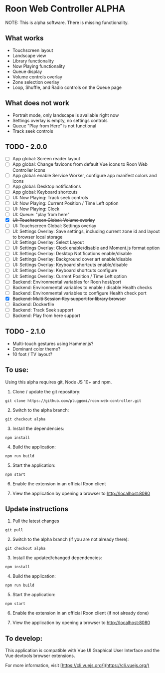 # Roon Web Controller ALPHA

NOTE: This is alpha software. There is missing functionality.

## What works

- Touchscreen layout
- Landscape view
- Library functionality
- Now Playing functionality
- Queue display
- Volume controls overlay
- Zone selection overlay
- Loop, Shuffle, and Radio controls on the Queue page

## What does not work

- Portrait mode, only landscape is available right now
- Settings overlay is empty, no settings controls
- Queue "Play from Here" is not functional
- Track seek controls

## TODO - 2.0.0

- [ ] App global: Screen reader layout
- [ ] App global: Change favicons from default Vue icons to Roon Web Controller icons
- [ ] App global: enable Service Worker, configure app manifest colors and icons
- [ ] App global: Desktop notifications
- [ ] App global: Keyboard shortcuts
- [ ] UI: Now Playing: Track seek controls
- [ ] UI: Now Playing: Current Position / Time Left option
- [ ] UI: Now Playing: Clock
- [ ] UI: Queue: "play from here"
- [x] ~~UI: Touchscreen Global: Volume overlay~~
- [ ] UI: Touchscreen Global: Settings overlay
- [ ] UI: Settings Overlay: Save settings, including current zone id and layout to browser local storage
- [ ] UI: Settings Overlay: Select Layout
- [ ] UI: Settings Overlay: Clock enable/disable and Moment.js format option
- [ ] UI: Settings Overlay: Desktop Notifications enable/disable
- [ ] UI: Settings Overlay: Background cover art enable/disable
- [ ] UI: Settings Overlay: Keyboard shortcuts enable/disable
- [ ] UI: Settings Overlay: Keyboard shortcuts configure
- [ ] UI: Settings Overlay: Current Position / Time Left option
- [ ] Backend: Environmental variables for Roon host/port
- [ ] Backend: Environmental variables to enable / disable Health checks
- [ ] Backend: Environmental variables to configure Health check port
- [x] ~~Backend: Multi Session Key support for library browser~~
- [ ] Backend: Dockerfile
- [ ] Backend: Track Seek support
- [ ] Backend: Play from here support

## TODO - 2.1.0

- Multi-touch gestures using Hammer.js?
- Dominant color theme?
- 10 foot / TV layout?

## To use:

Using this alpha requires git, Node JS 10+ and npm.

1. Clone / update the git repository:

`git clone https://github.com/pluggemi/roon-web-controller.git`

2. Switch to the alpha branch:

`git checkout alpha`

3. Install the dependencies:

`npm install`

4. Build the application:

`npm run build`

5. Start the application:

`npm start`

6. Enable the extension in an official Roon client

7. View the application by opening a browser to [http://localhost:8080](http://localhost:8080)

## Update instructions
1. Pull the latest changes

  `git pull`

  2. Switch to the alpha branch (if you are not already there):

  `git checkout alpha`

  3. Install the updated/changed dependencies:

  `npm install`

  4. Build the application:

  `npm run build`

  5. Start the application:

  `npm start`

  6. Enable the extension in an official Roon client (if not already done)

  7. View the application by opening a browser to [http://localhost:8080](http://localhost:8080)

## To develop:

This application is compatible with Vue UI Graphical User Interface and the Vue devtools browser extensions.

For more information, visit [https://cli.vuejs.org/](https://cli.vuejs.org/)
